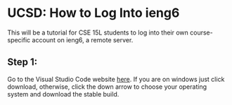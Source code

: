 # **UCSD: How to Log Into ieng6**
This will be a tutorial for CSE 15L students to log into their own course-specific account on ieng6, a remote server.
## Step 1: 
Go to the Visual Studio Code website [here](https://code.visualstudio.com/). If you are on windows just click download, otherwise, click the down arrow to choose your operating system and download the stable build.
